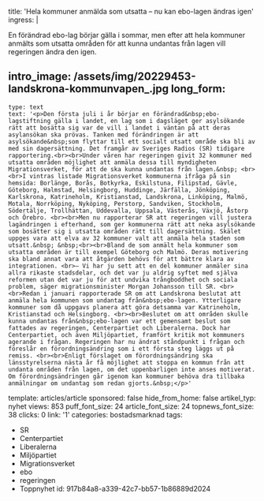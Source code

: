 title: 'Hela kommuner anmälda som utsatta – nu kan ebo-lagen ändras igen'
ingress: |
  <p>En förändrad ebo-lag börjar gälla i sommar, men efter att hela kommuner anmälts som utsatta områden för att kunna undantas från lagen vill regeringen ändra den igen.
  </p>
  
intro_image: /assets/img/20229453-landskrona-kommunvapen_.jpg
long_form:
  -
    type: text
    text: '<p>Den första juli i år börjar en förändrad&nbsp;ebo-lagstiftning gälla i landet, en lag som i dagsläget ger asylsökande rätt att bosätta sig var de vill i landet i väntan på att deras asylansökan ska prövas. Tanken med förändringen är att asylsökande&nbsp;som flyttar till ett socialt utsatt område ska bli av med sin dagersättning. Det framgår av Sveriges Radios (SR) tidigare rapportering.<br><br>Under våren har regeringen givit 32 kommuner med utsatta områden möjlighet att anmäla dessa till myndigheten Migrationsverket, för att de ska kunna undantas från lagen.&nbsp; <br><br>I vintras listade Migrationsverket kommunerna ifråga på sin hemsida: Borlänge, Borås, Botkyrka, Eskilstuna, Filipstad, Gävle, Göteborg, Halmstad, Helsingborg, Huddinge, Järfälla, Jönköping, Karlskrona, Katrineholm, Kristianstad, Landskrona, Linköping, Malmö, Motala, Norrköping, Nyköping, Perstorp, Sandviken, Stockholm, Södertälje, Trollhättan, Uddevalla, Uppsala, Västerås, Växjö, Åstorp och Örebro. <br><br>Men nu rapporterar SR att regeringen vill justera lagändringen i efterhand, som ger kommunerna rätt att neka asylsökande som bosätter sig i utsatta områden rätt till dagersättning. Skälet uppges vara att elva av 32 kommuner valt att anmäla hela staden som utsatt.&nbsp; &nbsp;<br><br>Bland de som anmält hela kommuner som utsatta områden är till exempel Göteborg och Malmö. Deras motivering ska bland annat vara att åtgärden behövs för att bättre klara av integrationen. <br>– Vi har ju sett att en del kommuner anmäler sina allra rikaste stadsdelar, och det var ju aldrig syftet med själva reformen utan det var ju för att undvika trångboddhet och sociala problem, säger migrationsminister Morgan Johansson till SR. <br><br>Redan i januari rapporterade SR om att Landskrona beslutat att anmäla hela kommunen som undantag från&nbsp;ebo-lagen. Ytterligare kommuner som då uppgavs planera att göra detsamma var Katrineholm, Kristianstad och Helsingborg. <br><br>Beslutet om att områden skulle kunna undantas från&nbsp;ebo-lagen var ett gemensamt beslut som fattades av regeringen, Centerpartiet och Liberalerna. Dock har Centerpartiet, och även Miljöpartiet, framfört kritik mot kommuners agerande i frågan. Regeringen har nu ändrat ståndpunkt i frågan och föreslår en förordningsändring som i ett första steg läggs ut på remiss. <br><br>Enligt förslaget om förordningsändring ska länsstyrelserna nästa år få möjlighet att stoppa en kommun från att undanta områden från lagen, om det uppenbarligen inte anses motiverat. Om förordningsändringen går igenom kan kommuner behöva dra tillbaka anmälningar om undantag som redan gjorts.&nbsp;</p>'
template: articles/article
sponsored: false
hide_from_home: false
artikel_typ: nyhet
views: 853
puff_font_size: 24
article_font_size: 24
topnews_font_size: 38
clicks: 0
link: '1'
categories: bostadsmarknad
tags:
  - SR
  - Centerpartiet
  - Liberalerna
  - Miljöpartiet
  - Migrationsverket
  - ebo
  - regeringen
  - Toppnyhet
id: 917b84a8-a339-42c7-bb57-1b86889d2024
